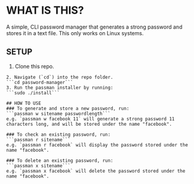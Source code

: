 # WHAT IS THIS?
A simple, CLI password manager that generates a strong password and stores it in a text file.
This only works on Linux systems.

## SETUP
1. Clone this repo.
```git clone
2. Navigate (`cd`) into the repo folder.
```cd password-manager```
3. Run the passman installer by running:
```sudo ./install```

## HOW TO USE
### To generate and store a new password, run:
```passman w sitename passwordlength```
e.g. `passman w facebook 11` will generate a strong password 11 characters long, and will be stored under the name "facebook".

### To check an existing password, run:
```passman r sitename```
e.g. `passman r facebook` will display the password stored under the name "facebook".

### To delete an existing password, run:
```passman x sitename```
e.g. `passman x facebook` will delete the password stored under the name "facebook".
